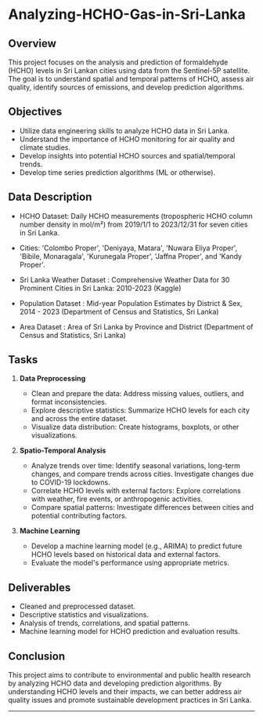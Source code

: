 # Analyzing-HCHO-Gas-in-Sri-Lanka

## Overview

This project focuses on the analysis and prediction of formaldehyde (HCHO) levels in Sri Lankan cities using data from the Sentinel-5P satellite. The goal is to understand spatial and temporal patterns of HCHO, assess air quality, identify sources of emissions, and develop prediction algorithms.

## Objectives

- Utilize data engineering skills to analyze HCHO data in Sri Lanka.
- Understand the importance of HCHO monitoring for air quality and climate studies.
- Develop insights into potential HCHO sources and spatial/temporal trends.
- Develop time series prediction algorithms (ML or otherwise).

## Data Description

- HCHO Dataset: Daily HCHO measurements (tropospheric HCHO column number density in mol/m²) from 2019/1/1 to 2023/12/31 for seven cities in Sri Lanka.
- Cities: 'Colombo Proper', 'Deniyaya, Matara', 'Nuwara Eliya Proper', 'Bibile, Monaragala', 'Kurunegala Proper', 'Jaffna Proper', and 'Kandy Proper'.

- Sri Lanka Weather Dataset : Comprehensive Weather Data for 30 Prominent Cities in Sri Lanka: 2010-2023 (Kaggle)
- Population Dataset : Mid-year Population Estimates by District & Sex, 2014 - 2023 (Department of Census and Statistics, Sri Lanka)
- Area Dataset : Area of Sri Lanka by Province and District (Department of Census and Statistics, Sri Lanka)

## Tasks

1. **Data Preprocessing**
   - Clean and prepare the data: Address missing values, outliers, and format inconsistencies.
   - Explore descriptive statistics: Summarize HCHO levels for each city and across the entire dataset.
   - Visualize data distribution: Create histograms, boxplots, or other visualizations.

2. **Spatio-Temporal Analysis**
   - Analyze trends over time: Identify seasonal variations, long-term changes, and compare trends across cities. Investigate changes due to COVID-19 lockdowns.
   - Correlate HCHO levels with external factors: Explore correlations with weather, fire events, or anthropogenic activities.
   - Compare spatial patterns: Investigate differences between cities and potential contributing factors.

3. **Machine Learning**
   - Develop a machine learning model (e.g., ARIMA) to predict future HCHO levels based on historical data and external factors.
   - Evaluate the model's performance using appropriate metrics.

## Deliverables

- Cleaned and preprocessed dataset.
- Descriptive statistics and visualizations.
- Analysis of trends, correlations, and spatial patterns.
- Machine learning model for HCHO prediction and evaluation results.

## Conclusion

This project aims to contribute to environmental and public health research by analyzing HCHO data and developing prediction algorithms. By understanding HCHO levels and their impacts, we can better address air quality issues and promote sustainable development practices in Sri Lanka.

---
